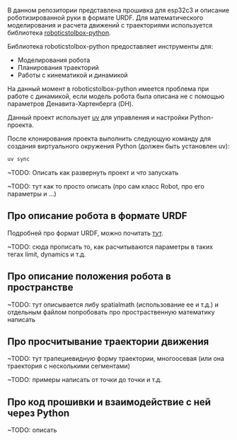 В данном репозитории представлена прошивка для esp32c3 и описание роботизированной руки в формате URDF.  Для математического моделирования и расчета движений с траекториями используется библиотека [roboticstolbox-python](https://github.com/petercorke/robotics-toolbox-python).

Библиотека roboticstolbox-python предоставляет инструменты для:
- Моделирования робота
- Планирования траекторий
- Работы с кинематикой и динамикой

На данный момент в roboticstolbox-python имеется проблема при работе с динамикой, если модель робота была описана не с помощью параметров Денавита-Хартенберга (DH).

Данный проект использует [uv](https://docs.astral.sh/uv/) для управления и настройки Python-проекта.

После клонирования проекта выполнить следующую команду для создания виртуального окружения Python (должен быть установлен uv):

```bash
uv sync
```

~TODO: Описать как развернуть проект и что запускать

~TODO: тут как то просто описать (про сам класс Robot, про его параметры и ...)

## Про описание робота в формате URDF

Подробней про формат URDF, можно почитать [тут](docs/urdf.pdf).

~TODO: сюда прописать то, как расчитываются параметры в таких тегах limit, dynamics и т.д.

## Про описание положения робота в пространстве

~TODO: тут описывается либу spatialmath (использование ее и т.д.) и отдельным файлом попробовать про простраственную математику написать

## Про просчитывание траектории движения

~TODO: тут трапециевидную форму траектории, многоосевая (или она траектория с несколькими сегментами)

~TODO: примеры написать от точки до точки и т.д.

## Про код прошивки и взаимодействие с ней через Python

~TODO: описать 